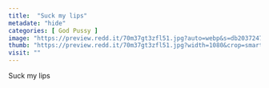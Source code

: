 ```yaml
---
title:  "Suck my lips"
metadate: "hide"
categories: [ God Pussy ]
image: "https://preview.redd.it/70m37gt3zfl51.jpg?auto=webp&s=db2037247e6db99ccbaa098c0dd296965aae49e2"
thumb: "https://preview.redd.it/70m37gt3zfl51.jpg?width=1080&crop=smart&auto=webp&s=5a2d022c983411e4bfbafcbf45492149a3f87921"
visit: ""
---
```

Suck my lips
